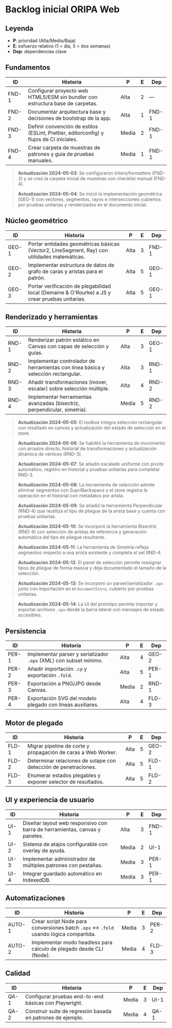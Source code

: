 # Backlog inicial ORIPA Web

## Leyenda
- **P**: prioridad (Alta/Media/Baja)
- **E**: esfuerzo relativo (1 = día, 5 = dos semanas)
- **Dep**: dependencias clave

## Fundamentos
| ID | Historia | P | E | Dep |
| --- | --- | --- | --- | --- |
| FND-1 | Configurar proyecto web HTML5/ESM sin bundler con estructura base de carpetas. | Alta | 2 | — |
| FND-2 | Documentar arquitectura base y decisiones de bootstrap de la app. | Alta | 1 | FND-1 |
| FND-3 | Definir convención de estilos (ESLint, Prettier, editorconfig) y flujos de CI iniciales. | Media | 2 | FND-1 |
| FND-4 | Crear carpeta de muestras de patrones y guía de pruebas manuales. | Media | 1 | FND-1 |

> **Actualización 2024-05-03**: Se configuraron linters/formatters (FND-3) y se creó la carpeta inicial de muestras con checklist manual (FND-4).

> **Actualización 2024-05-04**: Se inició la implementación geométrica (GEO-1) con vectores, segmentos, rayos e intersecciones cubiertos por pruebas unitarias y renderizados en el documento inicial.

## Núcleo geométrico
| ID | Historia | P | E | Dep |
| --- | --- | --- | --- | --- |
| GEO-1 | Portar entidades geométricas básicas (Vector2, LineSegment, Ray) con utilidades matemáticas. | Alta | 3 | FND-1 |
| GEO-2 | Implementar estructura de datos de grafo de caras y aristas para el patrón. | Alta | 5 | GEO-1 |
| GEO-3 | Portar verificación de plegabilidad local (Demaine & O'Rourke) a JS y crear pruebas unitarias. | Alta | 5 | GEO-1 |

## Renderizado y herramientas
| ID | Historia | P | E | Dep |
| --- | --- | --- | --- | --- |
| RND-1 | Renderizar patrón estático en Canvas con capas de selección y guías. | Alta | 3 | GEO-1 |
| RND-2 | Implementar controlador de herramientas con línea básica y selección rectangular. | Alta | 3 | RND-1 |
| RND-3 | Añadir transformaciones (mover, escalar) sobre selección múltiple. | Alta | 4 | RND-2 |
| RND-4 | Implementar herramientas avanzadas (bisectriz, perpendicular, simetría). | Media | 5 | RND-2 |

> **Actualización 2024-05-05**: El toolbox integra selección rectangular con resaltado en canvas y actualización del estado de selección en el store.

> **Actualización 2024-05-06**: Se habilitó la herramienta de movimiento con arrastre directo, historial de transformaciones y actualización dinámica de vértices (RND-3).

> **Actualización 2024-05-07**: Se añadió escalado uniforme con pivote automático, registro en historial y pruebas unitarias para completar RND-3.

> **Actualización 2024-05-08**: La herramienta de selección admite eliminar segmentos con Supr/Backspace y el store registra la operación en el historial con metadatos por arista.

> **Actualización 2024-05-09**: Se añadió la herramienta Perpendicular (RND-4) que reutiliza el tipo de pliegue de la arista base y cuenta con pruebas unitarias.

> **Actualización 2024-05-10**: Se incorporó la herramienta Bisectriz (RND-4) con selección de aristas de referencia y generación automática del tipo de pliegue resultante.

> **Actualización 2024-05-11**: La herramienta de Simetría refleja segmentos respecto a una arista existente y completa el set RND-4.

> **Actualización 2024-05-12**: El panel de selección permite reasignar tipos de pliegue de forma masiva y deja documentado el tamaño de la selección.

> **Actualización 2024-05-13**: Se incorporó un parser/serializador `.opx` junto con importación en el `documentStore`, cubierto por pruebas unitarias.

> **Actualización 2024-05-14**: La UI del prototipo permite importar y exportar archivos `.opx` desde la barra lateral con mensajes de estado accesibles.

## Persistencia
| ID | Historia | P | E | Dep |
| --- | --- | --- | --- | --- |
| PER-1 | Implementar parser y serializador `.opx` (XML) con subset mínimo. | Alta | 4 | GEO-2 |
| PER-2 | Añadir importación `.cp` y exportación `.fold`. | Alta | 5 | PER-1 |
| PER-3 | Exportación a PNG/JPG desde Canvas. | Media | 2 | RND-1 |
| PER-4 | Exportación SVG del modelo plegado con líneas auxiliares. | Alta | 4 | FLD-3 |

## Motor de plegado
| ID | Historia | P | E | Dep |
| --- | --- | --- | --- | --- |
| FLD-1 | Migrar pipeline de corte y propagación de caras a Web Worker. | Alta | 5 | GEO-2 |
| FLD-2 | Determinar relaciones de solape con detección de penetraciones. | Alta | 5 | FLD-1 |
| FLD-3 | Enumerar estados plegables y exponer selector de resultados. | Alta | 5 | FLD-2 |

## UI y experiencia de usuario
| ID | Historia | P | E | Dep |
| --- | --- | --- | --- | --- |
| UI-1 | Diseñar layout web responsivo con barra de herramientas, canvas y paneles. | Alta | 3 | FND-1 |
| UI-2 | Sistema de atajos configurable con overlay de ayuda. | Media | 2 | UI-1 |
| UI-3 | Implementar administrador de múltiples patrones con pestañas. | Media | 3 | PER-1 |
| UI-4 | Integrar guardado automático en IndexedDB. | Media | 3 | PER-1 |

## Automatizaciones
| ID | Historia | P | E | Dep |
| --- | --- | --- | --- | --- |
| AUTO-1 | Crear script Node para conversiones batch `.opx` ↔ `.fold` usando lógica compartida. | Media | 3 | PER-2 |
| AUTO-2 | Implementar modo headless para cálculo de plegado desde CLI (Node). | Media | 4 | FLD-3 |

## Calidad
| ID | Historia | P | E | Dep |
| --- | --- | --- | --- | --- |
| QA-1 | Configurar pruebas end-to-end básicas con Playwright. | Media | 3 | UI-1 |
| QA-2 | Construir suite de regresión basada en patrones de ejemplo. | Media | 4 | QA-1 |
